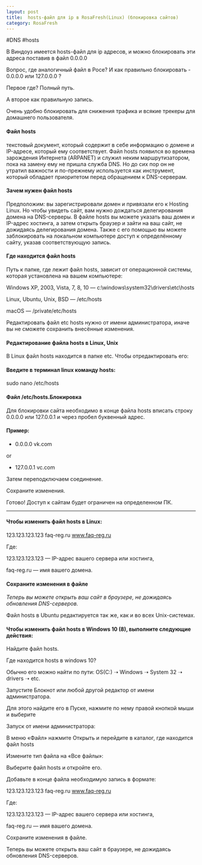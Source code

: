 ```yaml
---
layout: post
title:  hosts-файл для ip в RosaFresh(Linux) (блокировка сайтов)
category: RosaFresh
---
```


#DNS #hosts

В Виндоуз имеется hosts-файл для ip адресов, и можно блокировать эти адреса поставив в файл 0.0.0.0

Вопрос, где аналогичный файл в Росе? И как правильно блокировать - 0.0.0.0 или 127.0.0.0 ?

Первое где? Полный путь.

А второе как правильную запись.

Очень удобно блокировать для снижения трафика и всякие трекеры для домашнего пользователя.

#### Файл hosts 

текстовый документ, который содержит в себе информацию о домене и IP-адресе, который ему соответствует. Файл hosts появился во времена зарождения Интернета (ARPANET) и служил неким маршрутизатором, пока на замену ему не пришла служба DNS. Но до сих пор он не утратил важности и по-прежнему используется как инструмент, который обладает приоритетом перед обращением к DNS-серверам.

#### Зачем нужен файл hosts

Предположим: вы зарегистрировали домен и привязали его к Hosting Linux. Но чтобы увидеть сайт, вам нужно дождаться делегирования домена на DNS-серверы. В файле hosts вы можете указать ваш домен и IP-адрес хостинга, а затем открыть браузер и зайти на ваш сайт, не дожидаясь делегирования домена. Также с его помощью вы можете заблокировать на локальном компьютере доступ к определённому сайту, указав соответствующую запись.

#### Где находится файл hosts

Путь к папке, где лежит файл hosts, зависит от операционной системы, которая установлена на вашем компьютере:

Windows XP, 2003, Vista, 7, 8, 10 — c:\windows\system32\drivers\etc\hosts

Linux, Ubuntu, Unix, BSD — /etc/hosts

macOS — /private/etc/hosts

Редактировать файл etc hosts нужно от имени администратора, иначе вы не сможете сохранить внесённые изменения.

#### Редактирование файла hosts в Linux, Unix

В Linux файл hosts находится в папке etc. Чтобы отредактировать его:


#### Введите в терминал linux команду hosts:

sudo nano /etc/hosts

#### **Файл /etc/hosts**.**Блокировка**

Для блокировки сайта необходимо в конце файла hosts вписать строку 0.0.0.0 или 127.0.0.1 и через пробел буквенный адрес. 

#### Пример:

- 0.0.0.0 vk.com

or

- 127.0.0.1 vc.com

Затем переподключаем соединение.

Сохраните изменения.

Готово! Доступ к сайтам будет ограничен на определенном ПК.

---

#### Чтобы изменить файл hosts в Linux:

123.123.123.123 faq-reg.ru www.faq-reg.ru

Где:

123.123.123.123 — IP-адрес вашего сервера или хостинга,

faq-reg.ru — имя вашего домена.

#### Сохраните изменения в файле

*Теперь вы можете открыть ваш сайт в браузере, не дожидаясь обновления DNS-серверов.*

Файл hosts в Ubuntu редактируется так же, как и во всех Unix-системах.

#### Чтобы изменить файл hosts в Windows 10 (8), выполните следующие действия:

Найдите файл hosts. 

Где находится hosts в windows 10? 

Обычно его можно найти по пути: OS(C:) ➝ Windows ➝ System 32 ➝ drivers ➝ etc.

Запустите Блокнот или любой другой редактор от имени администратора. 

Для этого найдите его в Пуске, нажмите по нему правой кнопкой мыши и выберите

Запуск от имени администратора:

В меню «Файл» нажмите Открыть и перейдите в каталог, где находится файл hosts

Измените тип файла на «Все файлы»:

Выберите файл hosts и откройте его.

Добавьте в конце файла необходимую запись в формате:

123.123.123.123 faq-reg.ru www.faq-reg.ru

Где:

123.123.123.123 — IP-адрес вашего сервера или хостинга,

faq-reg.ru — имя вашего домена.

Сохраните изменения в файле.

Теперь вы можете открыть ваш сайт в браузере, не дожидаясь обновления DNS-серверов.






